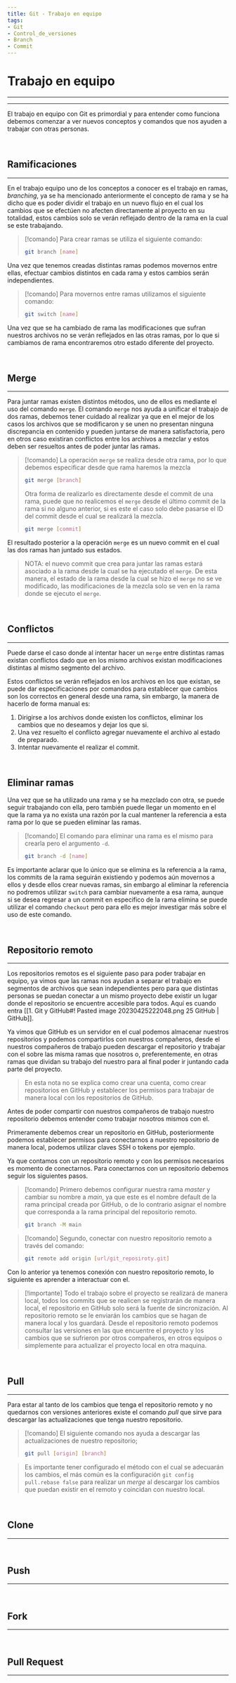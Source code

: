 ```yaml
---
title: Git - Trabajo en equipo
tags:
- Git
- Control_de_versiones
- Branch
- Commit
---
```


# Trabajo en equipo
---
---

El trabajo en equipo con Git es primordial y para entender como funciona debemos comenzar a ver nuevos conceptos y comandos que nos ayuden a trabajar con otras personas.

<br>

## Ramificaciones
---

En el trabajo equipo uno de los conceptos a conocer es el trabajo en ramas, *branching*, ya se ha mencionado anteriormente el concepto de rama y se ha dicho que es poder dividir el trabajo en un nuevo flujo en el cual los cambios que se efectúen no afecten directamente al proyecto en su totalidad, estos cambios solo se verán reflejado dentro de la rama en la cual se este trabajando.

> [!comando]
> Para crear ramas se utiliza el siguiente comando:
> ```bash
> git branch [name]
> ```

Una vez que tenemos creadas distintas ramas podemos movernos entre ellas, efectuar cambios distintos en cada rama y estos cambios serán independientes.

> [!comando]
> Para movernos entre ramas utilizamos el siguiente comando:
> ```bash
> git switch [name]
> ```

Una vez que se ha cambiado de rama las modificaciones que sufran nuestros archivos no se verán reflejados en las otras ramas, por lo que si cambiamos de rama encontraremos otro estado diferente del proyecto.

<br>

## Merge
---

Para juntar ramas existen distintos métodos, uno de ellos es mediante el uso del comando `merge`. El comando `merge` nos ayuda a unificar el trabajo de dos ramas, debemos tener cuidado al realizar ya que en el mejor de los casos los archivos que se modificaron y se unen no presentan ninguna discrepancia en contenido y pueden juntarse de manera satisfactoria, pero en otros caso existiran conflictos entre los archivos a mezclar y estos deben ser resueltos antes de poder juntar las ramas.

> [!comando]
> La operación `merge` se realiza desde otra rama, por lo que debemos especificar desde que rama haremos la mezcla
> ```bash
> git merge [branch]
> ```
> 
> Otra forma de realizarlo es directamente desde el commit de una rama, puede que no realicemos el `merge` desde el último commit de la rama si no alguno anterior, si es este el caso solo debe pasarse el ID del commit desde el cual se realizará la mezcla.
> ```bash
> git merge [commit]
> ```

El resultado posterior a la operación `merge` es un nuevo commit en el cual las dos ramas han juntado sus estados. 

> NOTA: el nuevo commit que crea para juntar las ramas estará asociado a la rama desde la cual se ha ejecutado el `merge`. De esta manera, el estado de la rama desde la cual se hizo el `merge` no se ve modificado, las modificaciones de la mezcla solo se ven en la rama donde se ejecuto el `merge`.

<br>

## Conflictos
---

Puede darse el caso donde al intentar hacer un `merge` entre distintas ramas existan conflictos dado que en los mismo archivos existan modificaciones distintas al mismo segmento del archivo.

Estos conflictos se verán reflejados en los archivos en los que existan, se puede dar especificaciones por comandos para establecer que cambios son los correctos en general desde una rama, sin embargo, la manera de hacerlo de forma manual es:
1. Dirigirse a los archivos donde existen los conflictos, eliminar los cambios que no deseamos y dejar los que si.
2. Una vez resuelto el conflicto agregar nuevamente el archivo al estado de preparado.
3. Intentar nuevamente el realizar el commit.

<br>

## Eliminar ramas

Una vez que se ha utilizado una rama y se ha mezclado con otra, se puede seguir trabajando con ella, pero también puede llegar un momento en el que la rama ya no exista una razón por la cual mantener la referencia a esta rama por lo que se pueden eliminar las ramas.

> [!comando]
> El comando para eliminar una rama es el mismo para crearla pero el argumento `-d`.
> ```bash
> git branch -d [name]
> ```

Es importante aclarar que lo único que se elimina es la referencia a la rama, los commits de la rama seguirán existiendo y podemos aún movernos a ellos y desde ellos crear nuevas ramas, sin embargo al eliminar la referencia no podremos utilizar `switch` para cambiar nuevamente a esa rama, aunque si se desea regresar a un commit en especifico de la rama elimina se puede utilizar el comando `checkout` pero para ello es mejor investigar más sobre el uso de este comando.

<br>

## Repositorio remoto
---

Los repositorios remotos es el siguiente paso para poder trabajar en equipo, ya vimos que las ramas nos ayudan a separar el trabajo en segmentos de archivos que sean independientes pero para que distintas personas se puedan conectar a un mismo proyecto debe existir un lugar donde el repositorio se encuentre accesible para todos. Aquí es cuando entra [[1. Git y GitHub#! Pasted image 20230425222048.png 25 GitHub | GitHub]].

Ya vimos que GitHub es un servidor en el cual podemos almacenar nuestros repositorios y podemos compartirlos con nuestros compañeros, desde el nuestros compañeros de trabajo pueden descargar el repositorio y trabajar con el sobre las misma ramas que nosotros o, preferentemente, en otras ramas que dividan su trabajo del nuestro para al final poder ir juntando cada parte del proyecto.

> En esta nota no se explica como crear una cuenta, como crear repositorios en GitHub y establecer los permisos para trabajar de manera local con los repositorios de GitHub.

Antes de poder compartir con nuestros compañeros de trabajo nuestro repositorio debemos entender como trabajar nosotros mismos con el.

Primeramente debemos crear un repositorio en GitHub, posteriormente podemos establecer permisos para conectarnos a nuestro repositorio de manera local, podemos utilizar claves SSH o tokens por ejemplo.

Ya que contamos con un repositorio remoto y con los permisos necesarios es momento de conectarnos. Para conectarnos con un repositorio debemos seguir los siguientes pasos.

> [!comando]
> Primero debemos configurar nuestra rama *master* y cambiar su nombre a *main*, ya que este es el nombre default de la rama principal creada por GitHub, o de lo contrario asignar el nombre que corresponda a la rama principal del repositorio remoto.
> ```bash
> git branch -M main
> ```

> [!comando]
> Segundo, conectar con nuestro repositorio remoto a través del comando:
> ```bash
> git remote add origin [url/git_reposiroty.git]
> ```

Con lo anterior ya tenemos conexión con nuestro repositorio remoto, lo siguiente es aprender a interactuar con el.

> [!importante]
> Todo el trabajo sobre el proyecto se realizará de manera local, todos los commits que se realicen se registrarán de manera local, el repositorio en GitHub solo será la fuente de sincronización. Al repositorio remoto se le enviarán los cambios que se hagan de manera local y los guardará. Desde el repositorio remoto podemos consultar las versiones en las que encuentre el proyecto y los cambios que se sufrieron por otros compañeros, en otros equipos o simplemente para actualizar el proyecto local en otra maquina.

<br>

## Pull
---

Para estar al tanto de los cambios que tenga el repositorio remoto y no quedarnos con versiones anteriores existe el comando *pull* que sirve para descargar las actualizaciones que tenga nuestro repositorio.

> [!comando]
> El siguiente comando nos ayuda a descargar las actualizaciones de nuestro repositorio;
> ```bash
> git pull [origin] [branch]
> ```

> Es importante tener configurado el método con el cual se adecuarán los cambios, el más común es la configuración `git config pull.rebase false` para realizar un *merge* al descargar los cambios que puedan existir en el remoto y coincidan con nuestro local.

<br>

## Clone
---



<br>

## Push
---



<br>

## Fork
---



<br>

## Pull Request
---



